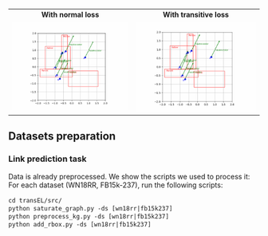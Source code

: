 <table>
  <tr>
    <!-- Titles -->
    <td align="center"><strong>With normal loss</strong></td>
    <td align="center"><strong>With transitive loss</strong></td>
  </tr>
  <tr>
    <!-- GIFs -->
    <td align="center"><img src="elbe.gif" alt="Normal loss" width="400"/></td>
    <td align="center"><img src="elbe2.gif" alt="Transitive loss" width="400"/></td>
  </tr>
</table>


## Datasets preparation

### Link prediction task

Data is already preprocessed. We show the scripts we used to process it:
For each dataset (WN18RR, FB15k-237), run the following scripts:

```
cd transEL/src/
python saturate_graph.py -ds [wn18rr|fb15k237]
python preprocess_kg.py -ds [wn18rr|fb15k237]
python add_rbox.py -ds [wn18rr|fb15k237]
```

### 
